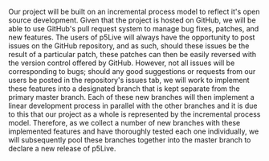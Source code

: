 Our project will be built on an incremental process model to reflect it's open source development.
Given that the project is hosted on GitHub, we will be able to use GitHub's pull request system to manage bug fixes, patches, and new features.
The users of p5Live will always have the opportunity to post issues on the GitHub repository, and as such, should these issues be the result of a particular patch, these patches can then be easily reversed with the version control offered by GitHub.
However, not all issues will be corresponding to bugs; should any good suggestions or requests from our users be posted in the repository's issues tab, we will work to implement these features into a designated branch that is kept separate from the primary master branch.
Each of these new branches will then implement a linear development process in parallel with the other branches and it is due to this that our project as a whole is represented by the incremental process model.
Therefore, as we collect a number of new branches with these implemented features and have thoroughly tested each one individually, we will subsequently pool these branches together into the master branch to declare a new release of p5Live.

